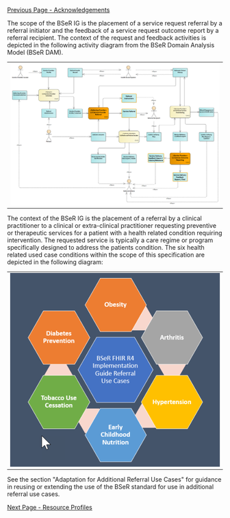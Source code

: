 [Previous Page - Acknowledgements](Acknowledgements.html)

The scope of the BSeR IG is the placement of a service request referral by a referral initiator and the feedback of a service request outcome report by a referral recipient. The context of the request and feedback activities is depicted in the following activity diagram from the BSeR Domain Analysis Model (BSeR DAM).

<center><table><tr><td><img src="Activities.png" style="width:100%;"/></td></tr></table></center>

The context of the BSeR IG is the placement of a referral by a clinical practitioner to a clinical or extra-clinical practitioner requesting preventive or therapeutic services for a patient with a health related condition requiring intervention. The requested service is typically a care regime or program specifically designed to address the patients condition. The six health related used case conditions within the scope of this specification are depicted in the following diagram:
<center>
<table><tr><td><img src="BSeR IG Referral Use Cases.png" style="width:100%;"/></td></tr></table>
</center>

See the section "Adaptation for Additional Referral Use Cases" for guidance in reusing or extending the use of the BSeR standard for use in additional referral use cases.



[Next Page - Resource Profiles](ResourceProfiles.html)